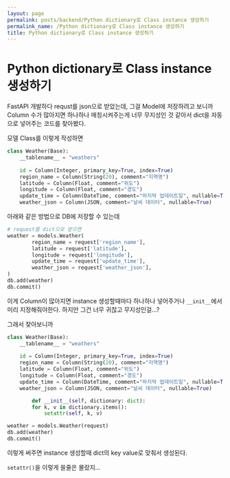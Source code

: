 ```yaml
---
layout: page
permalink: posts/backend/Python dictionary로 Class instance 생성하기
permalink_name: /Python dictionary로 Class instance 생성하기
title: Python dictionary로 Class instance 생성하기
---
```

# Python dictionary로 Class instance 생성하기

FastAPI 개발하다 requst를 json으로 받았는데, 그걸 Model에 저장하려고 보니까 Column 수가 많아지면 하나하나 매칭시켜주는게 너무 무지성인 것 같아서 dict을 자동으로 넣어주는 코드를 찾아봤다.

모델 Class를 이렇게 작성하면

```python
class Weather(Base):
    __tablename__ = "weathers"
    
    id = Column(Integer, primary_key=True, index=True)
    region_name = Column(String(20), comment="지역명")
    latitude = Column(Float, comment="위도")
    longitude = Column(Float, comment="경도")
    update_time = Column(DateTime, comment="마지막 업데이트일", nullable=True)
    weather_json = Column(JSON, comment="날씨 데이터", nullable=True)
```

아래와 같은 방법으로 DB에 저장할 수 있는데

```python
# request를 dict으로 받으면
weather = models.Weather(
		region_name = request['region_name'],
		latitude = request['latitude'],
		longitude = request['longitude'],
		update_time = request['update_time'],
		weather_json = request['weather_json'],
)
db.add(weather)
db.commit()
```

이게 Column이 많아지면 instance 생성할때마다 하나하나 넣어주거나 `__init__`에서 미리 지정해줘야한다. 하지만 그건 너무 귀찮고 무지성인걸...?

그래서 찾아보니까

```python
class Weather(Base):
    __tablename__ = "weathers"
    
    id = Column(Integer, primary_key=True, index=True)
    region_name = Column(String(20), comment="지역명")
    latitude = Column(Float, comment="위도")
    longitude = Column(Float, comment="경도")
    update_time = Column(DateTime, comment="마지막 업데이트일", nullable=True)
    weather_json = Column(JSON, comment="날씨 데이터", nullable=True)

		def __init__(self, dictionary: dict):
        for k, v in dictionary.items():
            setattr(self, k, v)
```

```python
weather = models.Weather(request)
db.add(weather)
db.commit()
```

이렇게 써주면 instance 생성할때 dict의 key value로 맞춰서 생성된다.

`setattr()`을 이렇게 쓸줄은 몰랐지...